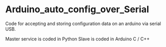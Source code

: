 # Arduino_auto_config_over_Serial
Code for accepting and  storing configuration data on an arduino via serial USB.

Master service is coded in Python
Slave is coded in Arduino C / C++
